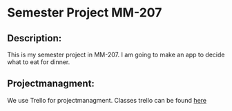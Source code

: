<h1>Semester Project MM-207</h1>
<h2>Description:</h2>
This is my semester project in MM-207. I am going to make an app to decide what to eat for dinner.
<h2>Projectmanagment:</h2>
We use Trello for projectmanagment. Classes trello can be found <a href="https://trello.com/b/FHCiBdTb/demo)">here</a>

